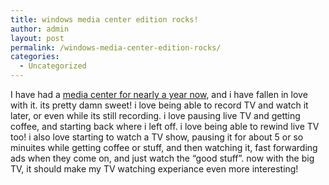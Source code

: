 ```yaml
---
title: windows media center edition rocks!
author: admin
layout: post
permalink: /windows-media-center-edition-rocks/
categories:
  - Uncategorized
---
```

I have had a [media center for nearly a year now][1], and i have fallen in love with it. its pretty damn sweet! i love being able to record TV and watch it later, or even while its still recording. i love pausing live TV and getting coffee, and starting back where i left off. i love being able to rewind live TV too! i also love starting to watch a TV show, pausing it for about 5 or so minuites while getting coffee or stuff, and then watching it, fast forwarding ads when they come on, and just watch the &#8220;good stuff&#8221;. now with the big TV, it should make my TV watching experiance even more interesting!

 [1]: http://blog.lotas-smartman.net/archive/2004/11/26/BrithdayandMCE.aspx